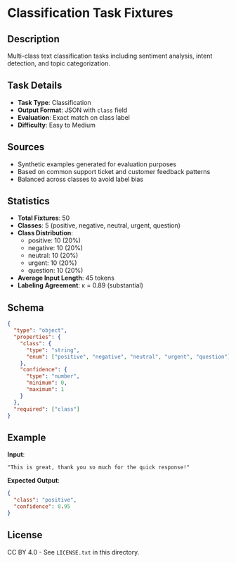 # Classification Task Fixtures

## Description

Multi-class text classification tasks including sentiment analysis, intent detection, and topic categorization.

## Task Details

- **Task Type**: Classification
- **Output Format**: JSON with `class` field
- **Evaluation**: Exact match on class label
- **Difficulty**: Easy to Medium

## Sources

- Synthetic examples generated for evaluation purposes
- Based on common support ticket and customer feedback patterns
- Balanced across classes to avoid label bias

## Statistics

- **Total Fixtures**: 50
- **Classes**: 5 (positive, negative, neutral, urgent, question)
- **Class Distribution**:
  - positive: 10 (20%)
  - negative: 10 (20%)
  - neutral: 10 (20%)
  - urgent: 10 (20%)
  - question: 10 (20%)
- **Average Input Length**: 45 tokens
- **Labeling Agreement**: κ = 0.89 (substantial)

## Schema

```json
{
  "type": "object",
  "properties": {
    "class": {
      "type": "string",
      "enum": ["positive", "negative", "neutral", "urgent", "question"]
    },
    "confidence": {
      "type": "number",
      "minimum": 0,
      "maximum": 1
    }
  },
  "required": ["class"]
}
```

## Example

**Input**:
```
"This is great, thank you so much for the quick response!"
```

**Expected Output**:
```json
{
  "class": "positive",
  "confidence": 0.95
}
```

## License

CC BY 4.0 - See `LICENSE.txt` in this directory.
